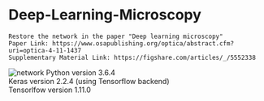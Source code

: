 # Deep-Learning-Microscopy
    Restore the network in the paper "Deep learning microscopy"
    Paper Link: https://www.osapublishing.org/optica/abstract.cfm?uri=optica-4-11-1437
    Supplementary Material Link: https://figshare.com/articles/_/5552338
![network](https://raw.githubusercontent.com/bilibilistar/Deep-Learning-Microscopy/master/readmeImages/network.png)
Python version 3.6.4 <br>
Keras version 2.2.4 (using Tensorflow backend)<br>
Tensorlfow version 1.11.0 <br>
